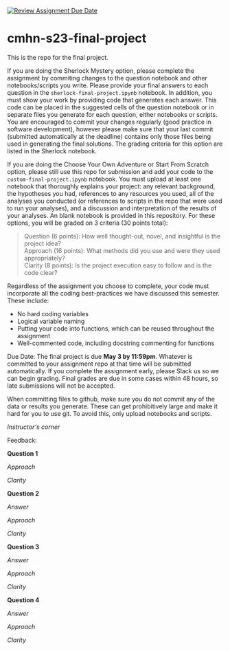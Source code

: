 [![Review Assignment Due Date](https://classroom.github.com/assets/deadline-readme-button-24ddc0f5d75046c5622901739e7c5dd533143b0c8e959d652212380cedb1ea36.svg)](https://classroom.github.com/a/3i06FkhX)
# cmhn-s23-final-project

This is the repo for the final project.

If you are doing the Sherlock Mystery option, please complete the assignment by commiting changes to the question notebook and other notebooks/scripts you write. Please provide your final answers to each question in the `sherlock-final-project.ipynb` notebook. In addition, you must show your work by providing code that generates each answer. This code can be placed in the suggested cells of the question notebook or in separate files you generate for each question, either notebooks or scripts. You are encouraged to commit your changes regularly (good practice in software development), however please make sure that your last commit (submitted automatically at the deadline) contains only those files being used in generating the final solutions. The grading criteria for this option are listed in the Sherlock notebook.

If you are doing the Choose Your Own Adventure or Start From Scratch option, please still use this repo for submission and add your code to the `custom-final-project.ipynb` notebook. You must upload at least one notebook that thoroughly explains your project: any relevant background, the hypotheses you had, references to any resources you used, all of the analyses you conducted (or references to scripts in the repo that were used to run your analyses), and a discussion and interpretation of the results of your analyses. An blank notebook is provided in this repository. For these options, you will be graded on 3 criteria (30 points total):
>Question (6 points): How well thought-out, novel, and insightful is the project idea?  
>Approach (16 points): What methods did you use and were they used appropriately?  
>Clarity (8 points): Is the project execution easy to follow and is the code clear?  

Regardless of the assignment you choose to complete, your code must incorporate all the coding best-practices we have discussed this semester. These include:
* No hard coding variables
* Logical variable naming
* Putting your code into functions, which can be reused throughout the assignment
* Well-commented code, including docstring commenting for functions

Due Date: The final project is due **May 3 by 11:59pm**. Whatever is committed to your assignment repo at that time will be submitted automatically. If you complete the assignment early, please Slack us so we can begin grading. Final grades are due in some cases within 48 hours, so late submissions will not be accepted.

When committing files to github, make sure you do not commit any of the data or results you generate. These can get prohibitively large and make it hard for you to use git. To avoid this, only upload notebooks and scripts.

*Instructor's corner*

Feedback:


**Question 1**

*Approach*

*Clarity*

**Question 2**

*Answer*

*Approach*

*Clarity*

**Question 3**

*Answer*

*Approach*

*Clarity*

**Question 4**

*Answer*

*Approach*

*Clarity*
